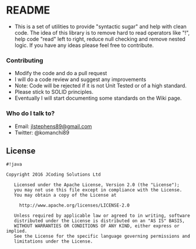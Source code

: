 # README #

* This is a set of utilities to provide "syntactic sugar" and help with clean code. The idea of this library is to remove hard to read operators like "!", help code "read" left to right, reduce null checking and remove nested logic. If you have any ideas please feel free to contribute.

### Contributing ###
* Modify the code and do a pull request
* I will do a code review and suggest any improvements
* Note: Code will be rejected if it is not Unit Tested or of a high standard.
* Please stick to SOLID principles.
* Eventually I will start documenting some standards on the Wiki page.


### Who do I talk to? ###

* Email: jlstephens89@gmail.com
* Twitter: @komanchi89

## License ##


```
#!java

Copyright 2016 JCoding Solutions Ltd

   Licensed under the Apache License, Version 2.0 (the "License");
   you may not use this file except in compliance with the License.
   You may obtain a copy of the License at

     http://www.apache.org/licenses/LICENSE-2.0

   Unless required by applicable law or agreed to in writing, software
   distributed under the License is distributed on an "AS IS" BASIS,
   WITHOUT WARRANTIES OR CONDITIONS OF ANY KIND, either express or implied.
   See the License for the specific language governing permissions and
   limitations under the License.
```
